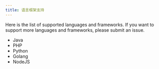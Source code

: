 ```yaml
---
title: 语言框架支持
---
```


Here is the list of supported languages and frameworks. If you want to support more languages and frameworks, please submit an issue.

- Java
- PHP
- Python
- Golang
- NodeJS